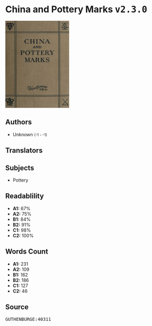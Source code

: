 # China and Pottery Marks <kbd>v2.3.0</kbd>

![](./cover.medium.jpg "")

## Authors


 - Unknown <small>(-1 - -1)</small>

## Translators



## Subjects


 - Pottery

## Readablility


 - **A1:** 67%
 - **A2:** 75%
 - **B1:** 84%
 - **B2:** 91%
 - **C1:** 98%
 - **C2:** 100%

## Words Count


 - **A1:** 231
 - **A2:** 109
 - **B1:** 162
 - **B2:** 186
 - **C1:** 127
 - **C2:** 46

## Source


<kbd>GUTHENBURGE:40311</kbd>

